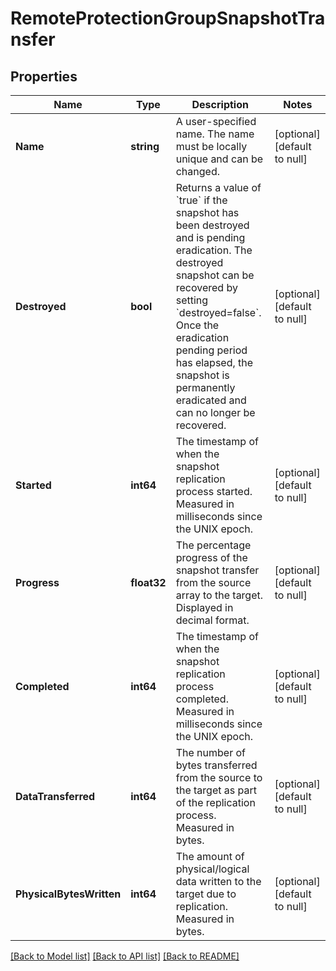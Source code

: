 # RemoteProtectionGroupSnapshotTransfer

## Properties
Name | Type | Description | Notes
------------ | ------------- | ------------- | -------------
**Name** | **string** | A user-specified name. The name must be locally unique and can be changed. | [optional] [default to null]
**Destroyed** | **bool** | Returns a value of &#x60;true&#x60; if the snapshot has been destroyed and is pending eradication. The destroyed snapshot can be recovered by setting &#x60;destroyed&#x3D;false&#x60;. Once the eradication pending period has elapsed, the snapshot is permanently eradicated and can no longer be recovered. | [optional] [default to null]
**Started** | **int64** | The timestamp of when the snapshot replication process started. Measured in milliseconds since the UNIX epoch. | [optional] [default to null]
**Progress** | **float32** | The percentage progress of the snapshot transfer from the source array to the target. Displayed in decimal format. | [optional] [default to null]
**Completed** | **int64** | The timestamp of when the snapshot replication process completed. Measured in milliseconds since the UNIX epoch. | [optional] [default to null]
**DataTransferred** | **int64** | The number of bytes transferred from the source to the target as part of the replication process. Measured in bytes. | [optional] [default to null]
**PhysicalBytesWritten** | **int64** | The amount of physical/logical data written to the target due to replication. Measured in bytes. | [optional] [default to null]

[[Back to Model list]](../README.md#documentation-for-models) [[Back to API list]](../README.md#documentation-for-api-endpoints) [[Back to README]](../README.md)

